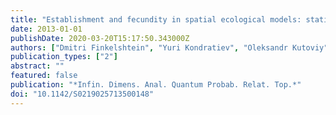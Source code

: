 ```yaml
---
title: "Establishment and fecundity in spatial ecological models: statistical approach and kinetic equations"
date: 2013-01-01
publishDate: 2020-03-20T15:17:50.343000Z
authors: ["Dmitri Finkelshtein", "Yuri Kondratiev", "Oleksandr Kutoviy"]
publication_types: ["2"]
abstract: ""
featured: false
publication: "*Infin. Dimens. Anal. Quantum Probab. Relat. Top.*"
doi: "10.1142/S0219025713500148"
---
```


